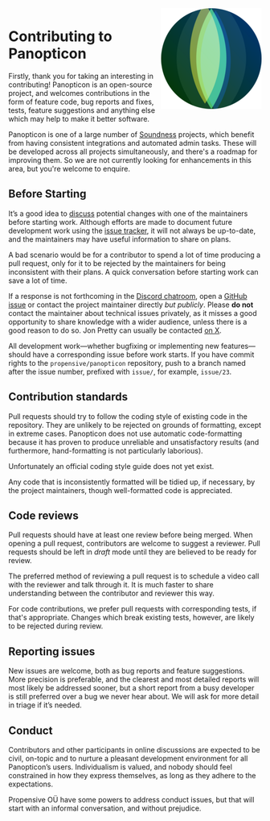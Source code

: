 <img src="/doc/images/200x200.png" align="right">

# Contributing to Panopticon

Firstly, thank you for taking an interesting in contributing! Panopticon is an
open-source project, and welcomes contributions in the form of feature code,
bug reports and fixes, tests, feature suggestions and anything else which may
help to make it better software.

Panopticon is one of a large number of
[Soundness](https://github.com/propensive/soundness/) projects, which benefit
from having consistent integrations and automated admin tasks. These will be
developed across all projects simultaneously, and there's a roadmap for
improving them. So we are not currently looking for enhancements in this area,
but you're welcome to enquire.

## Before Starting

It&rsquo;s a good idea to [discuss](https://discord.gg/MBUrkTgMnA) potential
changes with one of the maintainers before starting work. Although efforts are
made to document future development work using the [issue tracker](/issues), it
will not always be up-to-date, and the maintainers may have useful information
to share on plans.

A bad scenario would be for a contributor to spend a lot of time producing a
pull request, only for it to be rejected by the maintainers for being
inconsistent with their plans. A quick conversation before starting work can
save a lot of time.

If a response is not forthcoming in the [Discord
chatroom](https://discord.gg/MBUrkTgMnA), open a [GitHub
issue](https://github.com/propensive/panopticon/issues) or contact the project
maintainer directly _but publicly_. Please __do not__ contact the maintainer
about technical issues privately, as it misses a good opportunity to share
knowledge with a wider audience, unless there is a good reason to do so. Jon
Pretty can usually be contacted [on X](https://x.com/propensive).

All development work&mdash;whether bugfixing or implementing new
features&mdash;should have a corresponding issue before work starts. If you
have commit rights to the `propensive/panopticon` repository, push to a branch named
after the issue number, prefixed with `issue/`, for example, `issue/23`.

## Contribution standards

Pull requests should try to follow the coding style of existing code in the
repository. They are unlikely to be rejected on grounds of formatting, except
in extreme cases. Panopticon does not use automatic code-formatting because it
has proven to produce unreliable and unsatisfactory results (and furthermore,
hand-formatting is not particularly laborious).

Unfortunately an official coding style guide does not yet exist.

Any code that is inconsistently formatted will be tidied up, if necessary, by
the project maintainers, though well-formatted code is appreciated.

## Code reviews

Pull requests should have at least one review before being merged. When opening
a pull request, contributors are welcome to suggest a reviewer. Pull requests
should be left in _draft_ mode until they are believed to be ready for review.

The preferred method of reviewing a pull request is to schedule a video call
with the reviewer and talk through it. It is much faster to share understanding
between the contributor and reviewer this way.

For code contributions, we prefer pull requests with corresponding tests, if
that's appropriate. Changes which break existing tests, however, are likely to
be rejected during review.

## Reporting issues

New issues are welcome, both as bug reports and feature suggestions. More
precision is preferable, and the clearest and most detailed reports will most
likely be addressed sooner, but a short report from a busy developer is still
preferred over a bug we never hear about. We will ask for more detail in triage
if it&rsquo;s needed.

## Conduct

Contributors and other participants in online discussions are expected to be
civil, on-topic and to nurture a pleasant development environment for all
Panopticon&rsquo;s users. Individualism is valued, and nobody should feel
constrained in how they express themselves, as long as they adhere to the
expectations.

Propensive O&Uuml; have some powers to address conduct issues, but that will
start with an informal conversation, and without prejudice.

